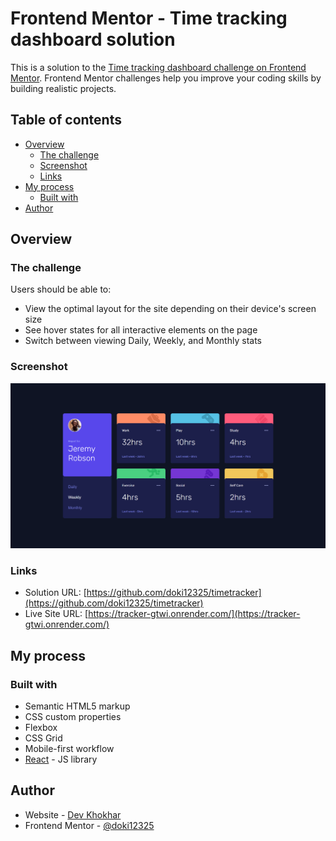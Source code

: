 # Frontend Mentor - Time tracking dashboard solution

This is a solution to the [Time tracking dashboard challenge on Frontend Mentor](https://www.frontendmentor.io/challenges/time-tracking-dashboard-UIQ7167Jw). Frontend Mentor challenges help you improve your coding skills by building realistic projects.

## Table of contents

- [Overview](#overview)
  - [The challenge](#the-challenge)
  - [Screenshot](#screenshot)
  - [Links](#links)
- [My process](#my-process)
  - [Built with](#built-with)
- [Author](#author)

## Overview

### The challenge

Users should be able to:

- View the optimal layout for the site depending on their device's screen size
- See hover states for all interactive elements on the page
- Switch between viewing Daily, Weekly, and Monthly stats

### Screenshot

![](./screenshots/desktop.png)

### Links

- Solution URL: [https://github.com/doki12325/timetracker](https://github.com/doki12325/timetracker)
- Live Site URL: [https://tracker-gtwi.onrender.com/](https://tracker-gtwi.onrender.com/)

## My process

### Built with

- Semantic HTML5 markup
- CSS custom properties
- Flexbox
- CSS Grid
- Mobile-first workflow
- [React](https://reactjs.org/) - JS library

## Author

- Website - [Dev Khokhar](https://www.devkhokhar.xyz)
- Frontend Mentor - [@doki12325](https://www.frontendmentor.io/profile/doki12325)
